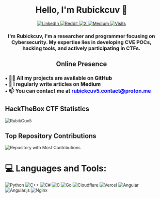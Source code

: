 <h1 align="center">Hello, I'm Rubickcuv 👋</h1>


<p align="center">
  <a href="https://linkedin.com/in/emmanuel-cruz-lópez-9bb0961a2">
    <img src="https://img.shields.io/badge/LinkedIn-%230077B5.svg?logo=linkedin&logoColor=white" alt="LinkedIn">
  </a>
  <a href="https://reddit.com/user/yourPowned">
    <img src="https://img.shields.io/badge/Reddit-%23FF4500.svg?logo=Reddit&logoColor=white" alt="Reddit">
  </a>
  <a href="https://x.com/rubickcuv5">
    <img src="https://img.shields.io/badge/X-black.svg?logo=X&logoColor=white" alt="X">
  </a>
  <a href="https://medium.com/@rubikcuv">
    <img src="https://img.shields.io/badge/Medium-%2312100E.svg?logo=medium&logoColor=white" alt="Medium">
  </a>
  <a href="https://visitcount.itsvg.in/api?id=Rubikcuv5&icon=4&color=0">
    <img src="https://camo.githubusercontent.com/f1a32ad25c6fd1b251548561820efcbfbedd3f4a286c6d7261670de660145cc7/68747470733a2f2f6b6f6d617265762e636f6d2f67687076632f3f757365726e616d653d656d6d616e75656c6372757a6c" alt="Visits">
  </a>
</p>

<h3 align="center">I'm Rubickcuv, I'm a researcher and programmer focusing on Cybersecurity. My expertise lies in developing CVE POCs, hacking tools, and actively participating in CTFs.</h3>



<div style="text-align: center;">
  <h2>Online Presence</h2>
  <h3 style="font-size: larger; text-align: left;">
    • 👨‍💻 All my projects are available on <a href="https://github.com/EmmanuelCruzL?tab=repositories" style="text-decoration: none; color: black;">GitHub</a><br>
    • 📝 I regularly write articles on <a href="https://medium.com/@RubikCuv" style="text-decoration: none; color: black;">Medium</a><br>
    • 📫 You can contact me at <strong><a href="mailto:rubickcuv5.contact@proton.me" style="text-decoration: none; color: blue;">rubickcuv5.contact@proton.me</a></strong><br>
  </h3>
</div>





## HackTheBox CTF Statistics

<p align="left">
  <img src="http://www.hackthebox.eu/badge/image/372110" alt="RubikCuv5">
</p>


## Top Repository Contributions

<div align="left">
  <img src="https://github-contributor-stats.vercel.app/api?username=Rubikcuv5&limit=5&theme=tokyonight&combine_all_yearly_contributions=true" alt="Repository with Most Contributions" style="max-width: 80%;">
</div>



# 💻 Languages and Tools:
![Python](https://img.shields.io/badge/python-3670A0?style=for-the-badge&logo=python&logoColor=ffdd54)
![C++](https://img.shields.io/badge/c++-%2300599C.svg?style=for-the-badge&logo=c%2B%2B&logoColor=white)
![C#](https://img.shields.io/badge/c%23-%23239120.svg?style=for-the-badge&logo=csharp&logoColor=white)
![C](https://img.shields.io/badge/c-%2300599C.svg?style=for-the-badge&logo=c&logoColor=white)
![Go](https://img.shields.io/badge/go-%2300ADD8.svg?style=for-the-badge&logo=go&logoColor=white)
![Cloudflare](https://img.shields.io/badge/Cloudflare-F38020?style=for-the-badge&logo=Cloudflare&logoColor=white)
![Vercel](https://img.shields.io/badge/vercel-%23000000.svg?style=for-the-badge&logo=vercel&logoColor=white)
![Angular](https://img.shields.io/badge/angular-%23DD0031.svg?style=for-the-badge&logo=angular&logoColor=white)
![Angular.js](https://img.shields.io/badge/angular.js-%23E23237.svg?style=for-the-badge&logo=angularjs&logoColor=white)
![Nginx](https://img.shields.io/badge/nginx-%23009639.svg?style=for-the-badge&logo=nginx&logoColor=white)


